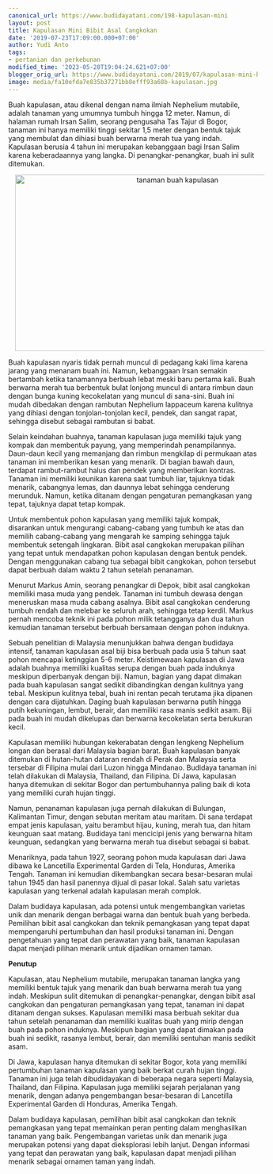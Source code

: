 ```yaml
---
canonical_url: https://www.budidayatani.com/198-kapulasan-mini
layout: post
title: Kapulasan Mini Bibit Asal Cangkokan
date: '2019-07-23T17:09:00.000+07:00'
author: Yudi Anto
tags:
- pertanian dan perkebunan
modified_time: '2023-05-28T19:04:24.621+07:00'
blogger_orig_url: https://www.budidayatani.com/2019/07/kapulasan-mini-bibit-asal-cangkokan.html
image: media/fa10efda7e835b37271bb8efff93a68b-kapulasan.jpg
---
```

<p>Buah kapulasan, atau dikenal dengan nama ilmiah Nephelium mutabile, adalah tanaman yang umumnya tumbuh hingga 12 meter. Namun, di halaman rumah Irsan Salim, seorang pengusaha Tas Tajur di Bogor, tanaman ini hanya memiliki tinggi sekitar 1,5 meter dengan bentuk tajuk yang membulat dan dihiasi buah berwarna merah tua yang indah. Kapulasan berusia 4 tahun ini merupakan kebanggaan bagi Irsan Salim karena keberadaannya yang langka. Di penangkar-penangkar, buah ini sulit ditemukan.</p><div class="separator" style="clear: both; text-align: center;"><a href="https://blogger.googleusercontent.com/img/b/R29vZ2xl/AVvXsEivnVBg9fGHFhgGr454RLgegrOTIZ2GHSxPJ7bzVIkT5rj0h4Oq0bGj6cBmMEnnOH79Uu4ynkTdjT0bcelJPDblYJiYJpzEmXvGbnbzVb3Eu607We3KLU5hIlnUJkGKCzcjAgrXOeuVN954_zlzf7XCdMlUOQPggseK22MoJS5KN5p9cnbMvjAdUAmlWw/s2163/kapulasan.jpg" imageanchor="1" style="margin-left: 1em; margin-right: 1em;"><img alt="tanaman buah kapulasan" border="0" data-original-height="1200" data-original-width="2163" height="356" src="https://blogger.googleusercontent.com/img/b/R29vZ2xl/AVvXsEivnVBg9fGHFhgGr454RLgegrOTIZ2GHSxPJ7bzVIkT5rj0h4Oq0bGj6cBmMEnnOH79Uu4ynkTdjT0bcelJPDblYJiYJpzEmXvGbnbzVb3Eu607We3KLU5hIlnUJkGKCzcjAgrXOeuVN954_zlzf7XCdMlUOQPggseK22MoJS5KN5p9cnbMvjAdUAmlWw/w640-h356/kapulasan.jpg" width="640" /></a></div><p>Buah kapulasan nyaris tidak pernah muncul di pedagang kaki lima karena jarang yang menanam buah ini. Namun, kebanggaan Irsan semakin bertambah ketika tanamannya berbuah lebat meski baru pertama kali. Buah berwarna merah tua berbentuk bulat lonjong muncul di antara rimbun daun dengan bunga kuning kecokelatan yang muncul di sana-sini. Buah ini mudah dibedakan dengan rambutan Nephelium lappaceum karena kulitnya yang dihiasi dengan tonjolan-tonjolan kecil, pendek, dan sangat rapat, sehingga disebut sebagai rambutan si babat.</p><p>Selain keindahan buahnya, tanaman kapulasan juga memiliki tajuk yang kompak dan membentuk payung, yang memperindah penampilannya. Daun-daun kecil yang memanjang dan rimbun mengkilap di permukaan atas tanaman ini memberikan kesan yang menarik. Di bagian bawah daun, terdapat rambut-rambut halus dan pendek yang memberikan kontras. Tanaman ini memiliki keunikan karena saat tumbuh liar, tajuknya tidak menarik, cabangnya lemas, dan daunnya lebat sehingga cenderung merunduk. Namun, ketika ditanam dengan pengaturan pemangkasan yang tepat, tajuknya dapat tetap kompak.</p><p>Untuk membentuk pohon kapulasan yang memiliki tajuk kompak, disarankan untuk mengurangi cabang-cabang yang tumbuh ke atas dan memilih cabang-cabang yang mengarah ke samping sehingga tajuk membentuk setengah lingkaran. Bibit asal cangkokan merupakan pilihan yang tepat untuk mendapatkan pohon kapulasan dengan bentuk pendek. Dengan menggunakan cabang tua sebagai bibit cangkokan, pohon tersebut dapat berbuah dalam waktu 2 tahun setelah penanaman.</p><p>Menurut Markus Amin, seorang penangkar di Depok, bibit asal cangkokan memiliki masa muda yang pendek. Tanaman ini tumbuh dewasa dengan meneruskan masa muda cabang asalnya. Bibit asal cangkokan cenderung tumbuh rendah dan melebar ke seluruh arah, sehingga tetap kerdil. Markus pernah mencoba teknik ini pada pohon milik tetangganya dan dua tahun kemudian tanaman tersebut berbuah bersamaan dengan pohon induknya.</p><p>Sebuah penelitian di Malaysia menunjukkan bahwa dengan budidaya intensif, tanaman kapulasan asal biji bisa berbuah pada usia 5 tahun saat pohon mencapai ketinggian 5-6 meter. Keistimewaan kapulasan di Jawa adalah buahnya memiliki kualitas serupa dengan buah pada induknya meskipun diperbanyak dengan biji. Namun, bagian yang dapat dimakan pada buah kapulasan sangat sedikit dibandingkan dengan kulitnya yang tebal. Meskipun kulitnya tebal, buah ini rentan pecah terutama jika dipanen dengan cara dijatuhkan. Daging buah kapulasan berwarna putih hingga putih kekuningan, lembut, berair, dan memiliki rasa manis sedikit asam. Biji pada buah ini mudah dikelupas dan berwarna kecokelatan serta berukuran kecil.</p><p>Kapulasan memiliki hubungan kekerabatan dengan lengkeng Nephelium longan dan berasal dari Malaysia bagian barat. Buah kapulasan banyak ditemukan di hutan-hutan dataran rendah di Perak dan Malaysia serta tersebar di Filipina mulai dari Luzon hingga Mindanao. Budidaya tanaman ini telah dilakukan di Malaysia, Thailand, dan Filipina. Di Jawa, kapulasan hanya ditemukan di sekitar Bogor dan pertumbuhannya paling baik di kota yang memiliki curah hujan tinggi.</p><p>Namun, penanaman kapulasan juga pernah dilakukan di Bulungan, Kalimantan Timur, dengan sebutan meritam atau maritam. Di sana terdapat empat jenis kapulasan, yaitu berambut hijau, kuning, merah tua, dan hitam keunguan saat matang. Budidaya tani mencicipi jenis yang berwarna hitam keunguan, sedangkan yang berwarna merah tua disebut sebagai si babat.</p><p>Menariknya, pada tahun 1927, seorang pohon muda kapulasan dari Jawa dibawa ke Lancetilla Experimental Garden di Tela, Honduras, Amerika Tengah. Tanaman ini kemudian dikembangkan secara besar-besaran mulai tahun 1945 dan hasil panennya dijual di pasar lokal. Salah satu varietas kapulasan yang terkenal adalah kapulasan merah complok.</p><p>Dalam budidaya kapulasan, ada potensi untuk mengembangkan varietas unik dan menarik dengan berbagai warna dan bentuk buah yang berbeda. Pemilihan bibit asal cangkokan dan teknik pemangkasan yang tepat dapat mempengaruhi pertumbuhan dan hasil produksi tanaman ini. Dengan pengetahuan yang tepat dan perawatan yang baik, tanaman kapulasan dapat menjadi pilihan menarik untuk dijadikan ornamen taman.</p><p><strong>Penutup</strong></p><p>Kapulasan, atau Nephelium mutabile, merupakan tanaman langka yang memiliki bentuk tajuk yang menarik dan buah berwarna merah tua yang indah. Meskipun sulit ditemukan di penangkar-penangkar, dengan bibit asal cangkokan dan pengaturan pemangkasan yang tepat, tanaman ini dapat ditanam dengan sukses. Kapulasan memiliki masa berbuah sekitar dua tahun setelah penanaman dan memiliki kualitas buah yang mirip dengan buah pada pohon induknya. Meskipun bagian yang dapat dimakan pada buah ini sedikit, rasanya lembut, berair, dan memiliki sentuhan manis sedikit asam.</p><p>Di Jawa, kapulasan hanya ditemukan di sekitar Bogor, kota yang memiliki pertumbuhan tanaman kapulasan yang baik berkat curah hujan tinggi. Tanaman ini juga telah dibudidayakan di beberapa negara seperti Malaysia, Thailand, dan Filipina. Kapulasan juga memiliki sejarah perjalanan yang menarik, dengan adanya pengembangan besar-besaran di Lancetilla Experimental Garden di Honduras, Amerika Tengah.</p><p>Dalam budidaya kapulasan, pemilihan bibit asal cangkokan dan teknik pemangkasan yang tepat memainkan peran penting dalam menghasilkan tanaman yang baik. Pengembangan varietas unik dan menarik juga merupakan potensi yang dapat dieksplorasi lebih lanjut. Dengan informasi yang tepat dan perawatan yang baik, kapulasan dapat menjadi pilihan menarik sebagai ornamen taman yang indah.</p>